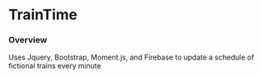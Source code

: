 # TrainTime

### Overview

Uses Jquery, Bootstrap, Moment.js, and Firebase to update a schedule of fictional trains every minute
